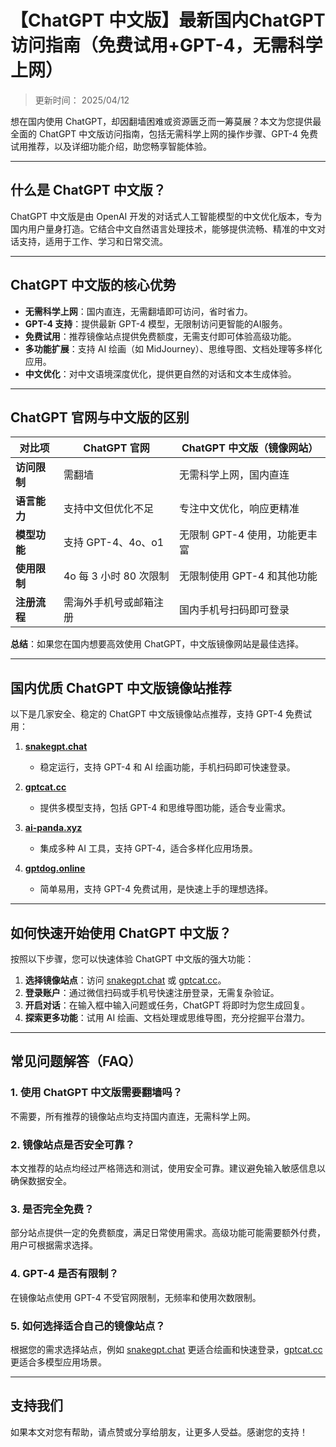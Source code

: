 # 【ChatGPT 中文版】最新国内ChatGPT访问指南（免费试用+GPT-4，无需科学上网）

>更新时间： 2025/04/12

想在国内使用 ChatGPT，却因翻墙困难或资源匮乏而一筹莫展？本文为您提供最全面的 ChatGPT 中文版访问指南，包括无需科学上网的操作步骤、GPT-4 免费试用推荐，以及详细功能介绍，助您畅享智能体验。

---

## 什么是 ChatGPT 中文版？

ChatGPT 中文版是由 OpenAI 开发的对话式人工智能模型的中文优化版本，专为国内用户量身打造。它结合中文自然语言处理技术，能够提供流畅、精准的中文对话支持，适用于工作、学习和日常交流。

---

## ChatGPT 中文版的核心优势

- **无需科学上网**：国内直连，无需翻墙即可访问，省时省力。  
- **GPT-4 支持**：提供最新 GPT-4 模型，无限制访问更智能的AI服务。  
- **免费试用**：推荐镜像站点提供免费额度，无需支付即可体验高级功能。  
- **多功能扩展**：支持 AI 绘画（如 MidJourney）、思维导图、文档处理等多样化应用。  
- **中文优化**：对中文语境深度优化，提供更自然的对话和文本生成体验。

---

## ChatGPT 官网与中文版的区别

| 对比项              | ChatGPT 官网             | ChatGPT 中文版（镜像网站）       |
|---------------------|-------------------------|----------------------------------|
| **访问限制**        | 需翻墙                  | 无需科学上网，国内直连           |
| **语言能力**        | 支持中文但优化不足       | 专注中文优化，响应更精准         |
| **模型功能**        | 支持 GPT-4、4o、o1      | 无限制 GPT-4 使用，功能更丰富    |
| **使用限制**        | 4o 每 3 小时 80 次限制   | 无限制使用 GPT-4 和其他功能      |
| **注册流程**        | 需海外手机号或邮箱注册   | 国内手机号扫码即可登录           |

**总结**：如果您在国内想要高效使用 ChatGPT，中文版镜像网站是最佳选择。

---

## 国内优质 ChatGPT 中文版镜像站推荐

以下是几家安全、稳定的 ChatGPT 中文版镜像站点推荐，支持 GPT-4 免费试用：  

1. [**snakegpt.chat**](https://snakegpt.chat)  
   - 稳定运行，支持 GPT-4 和 AI 绘画功能，手机扫码即可快速登录。  

2. [**gptcat.cc**](https://gptcat.cc/)  
   - 提供多模型支持，包括 GPT-4 和思维导图功能，适合专业需求。  

3. [**ai-panda.xyz**](https://ai-panda.xyz/login?invite_code=34137c47)  
   - 集成多种 AI 工具，支持 GPT-4，适合多样化应用场景。  

4. [**gptdog.online**](http://gptdog.online/)  
   - 简单易用，支持 GPT-4 免费试用，是快速上手的理想选择。  

---

## 如何快速开始使用 ChatGPT 中文版？

按照以下步骤，您可以快速体验 ChatGPT 中文版的强大功能：  

1. **选择镜像站点**：访问 [snakegpt.chat](https://snakegpt.chat) 或 [gptcat.cc](https://gptcat.cc/)。  
2. **登录账户**：通过微信扫码或手机号快速注册登录，无需复杂验证。  
3. **开启对话**：在输入框中输入问题或任务，ChatGPT 将即时为您生成回复。  
4. **探索更多功能**：试用 AI 绘画、文档处理或思维导图，充分挖掘平台潜力。  

---

## 常见问题解答（FAQ）

### 1. 使用 ChatGPT 中文版需要翻墙吗？  
不需要，所有推荐的镜像站点均支持国内直连，无需科学上网。  

### 2. 镜像站点是否安全可靠？  
本文推荐的站点均经过严格筛选和测试，使用安全可靠。建议避免输入敏感信息以确保数据安全。  

### 3. 是否完全免费？  
部分站点提供一定的免费额度，满足日常使用需求。高级功能可能需要额外付费，用户可根据需求选择。  

### 4. GPT-4 是否有限制？  
在镜像站点使用 GPT-4 不受官网限制，无频率和使用次数限制。  

### 5. 如何选择适合自己的镜像站点？  
根据您的需求选择站点，例如 [snakegpt.chat](https://snakegpt.chat) 更适合绘画和快速登录，[gptcat.cc](https://gptcat.cc/) 更适合多模型应用场景。  

---

## 支持我们

如果本文对您有帮助，请点赞或分享给朋友，让更多人受益。感谢您的支持！  
                                                                                                                                                                                                           
                                                                                                         